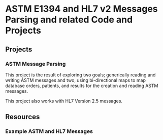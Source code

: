 # ASTM E1394 and HL7 v2 Messages Parsing and related Code and Projects

## Projects

### ASTM Message Parsing
This project is the result of exploring two goals; generically reading and writing ASTM messages and two, using bi-directional maps to map database orders, patients, and results for the creation and reading ASTM messages.

This project also works with HL7 Version 2.5 messages.

## Resources

### Example ASTM and HL7 Messages
